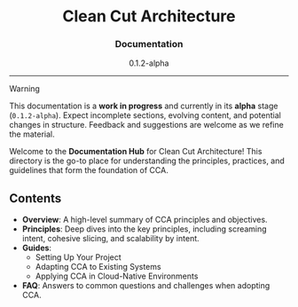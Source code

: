 <h1 align="center">Clean Cut Architecture</h1>
<h3 align="center">Documentation</h3>
<p align="center">0.1.2-alpha</p>

---

> [!WARNING]
> This documentation is a **work in progress** and currently in its **alpha** stage (`0.1.2-alpha`). Expect incomplete sections, evolving content, and potential changes in structure. Feedback and suggestions are welcome as we refine the material.

Welcome to the **Documentation Hub** for Clean Cut Architecture! This directory is the go-to place for understanding the principles, practices, and guidelines that form the foundation of CCA.

## Contents

- **Overview**: A high-level summary of CCA principles and objectives.
- **Principles**: Deep dives into the key principles, including screaming intent, cohesive slicing, and scalability by intent.
- **Guides**:
  - Setting Up Your Project
  - Adapting CCA to Existing Systems
  - Applying CCA in Cloud-Native Environments
- **FAQ**: Answers to common questions and challenges when adopting CCA.
